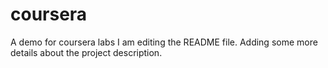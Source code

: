# coursera
A demo for coursera labs
I am editing the README file. Adding some more details about the project description.
